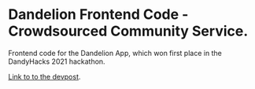 # Dandelion Frontend Code - Crowdsourced Community Service.

Frontend code for the Dandelion App, which won first place in the DandyHacks 2021 hackathon.

[Link to to the devpost](https://devpost.com/software/dandelion-qa8gxv).
